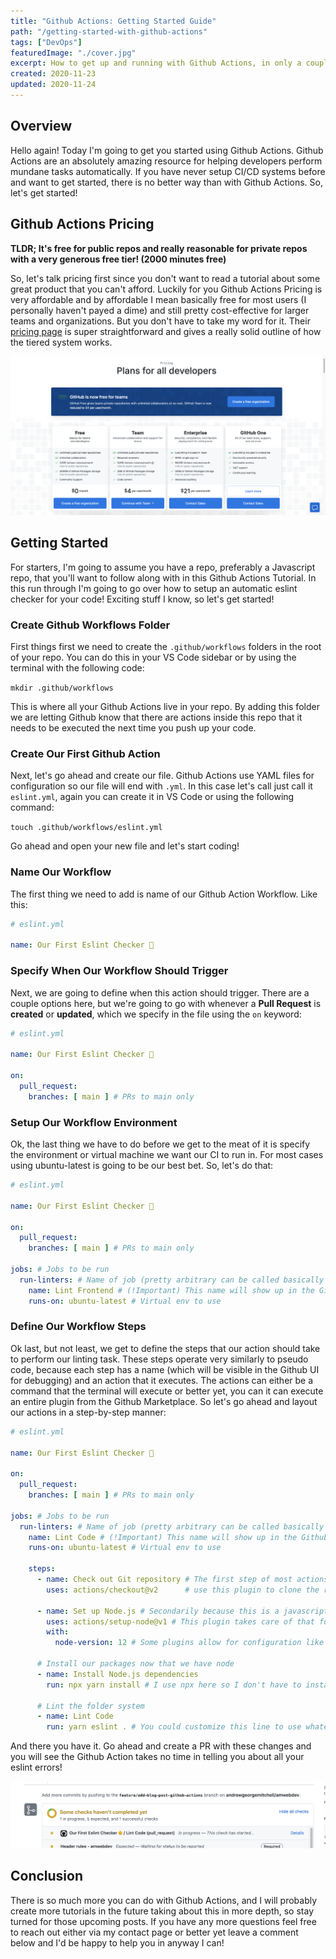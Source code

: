 ```yaml
---
title: "Github Actions: Getting Started Guide"
path: "/getting-started-with-github-actions"
tags: ["DevOps"]
featuredImage: "./cover.jpg"
excerpt: How to get up and running with Github Actions, in only a couple minutes.
created: 2020-11-23
updated: 2020-11-24
---
```

 
## Overview

Hello again! Today I'm going to get you started using Github Actions. Github Actions are an absolutely amazing resource for helping developers perform mundane tasks automatically. If you have never setup CI/CD systems before and want to get started, there is no better way than with Github Actions. So, let's get started!

## Github Actions Pricing

**TLDR; It's free for public repos and really reasonable for private repos with a very generous free tier! (2000 minutes free)** 

So, let's talk pricing first since you don't want to read a tutorial about some great product that you can't afford. Luckily for you Github Actions Pricing is very affordable and by affordable I mean basically free for most users (I personally haven't payed a dime) and still pretty cost-effective for larger teams and organizations. But you don't have to take my word for it. Their [pricing page](https://github.com/pricing) is super straightforward and gives a really solid outline of how the tiered system works.

![Github Pricing Plan Page Screenshot](./GithubPricing.png)

## Getting Started

For starters, I'm going to assume you have a repo, preferably a Javascript repo, that you'll want to follow along with in this Github Actions Tutorial. In this run through I'm going to go over how to setup an automatic eslint checker for your code! Exciting stuff I know, so let's get started!


### Create Github Workflows Folder

First things first we need to create the ```.github/workflows``` folders in the root of your repo. You can do this in your VS Code sidebar or by using the terminal with the following code:

 ```mkdir .github/workflows```

This is where all your Github Actions live in your repo. By adding this folder we are letting Github know that there are actions inside this repo that it needs to be executed the next time you push up your code.

### Create Our First Github Action

Next, let's go ahead and create our file. Github Actions use YAML files for configuration so our file will end with ```.yml```. In this case let's call just call it ```eslint.yml```, again you can create it in VS Code or using the following command:

```touch .github/workflows/eslint.yml```

Go ahead and open your new file and let's start coding!


### Name Our Workflow
The first thing we need to add is name of our Github Action Workflow. Like this:

```yaml
# eslint.yml

name: Our First Eslint Checker 👶
```

### Specify When Our Workflow Should Trigger

Next, we are going to define when this action should trigger. There are a couple options here, but we're going to go with whenever a **Pull Request** is **created** or **updated**, which we specify in the file using the ```on``` keyword:

```yaml
# eslint.yml

name: Our First Eslint Checker 👶

on:
  pull_request:
    branches: [ main ] # PRs to main only
```

### Setup Our Workflow Environment
Ok, the last thing we have to do before we get to the meat of it is specify the environment or virtual machine we want our CI to run in. For most cases using ubuntu-latest is going to be our best bet. So, let's do that:

```yaml
# eslint.yml

name: Our First Eslint Checker 👶

on:
  pull_request:
    branches: [ main ] # PRs to main only

jobs: # Jobs to be run
  run-linters: # Name of job (pretty arbitrary can be called basically anything)
    name: Lint Frontend # (!Important) This name will show up in the Github UI so its important
    runs-on: ubuntu-latest # Virtual env to use
```

### Define Our Workflow Steps

Ok last, but not least, we get to define the steps that our action should take to perform our linting task. These steps operate very similarly to pseudo code, because each step has a name (which will be visible in the Github UI for debugging) and an action that it executes. The actions can either be a command that the terminal will execute or better yet, you can it can execute an entire plugin from the Github Marketplace. So let's go ahead and layout our actions in a step-by-step manner:

```yaml
# eslint.yml

name: Our First Eslint Checker 👶

on:
  pull_request:
    branches: [ main ] # PRs to main only

jobs: # Jobs to be run
  run-linters: # Name of job (pretty arbitrary can be called basically anything)
    name: Lint Code # (!Important) This name will show up in the Github UI so its important
    runs-on: ubuntu-latest # Virtual env to use

    steps:
      - name: Check out Git repository # The first step of most actions is going to 
        uses: actions/checkout@v2      # use this plugin to clone the repo to the virtual machine

      - name: Set up Node.js # Secondarily because this is a javascript ecosystem we need to install node
        uses: actions/setup-node@v1 # This plugin takes care of that for us
        with:
          node-version: 12 # Some plugins allow for configuration like this

      # Install our packages now that we have node
      - name: Install Node.js dependencies
        run: npx yarn install # I use npx here so I don't have to install yarn globally on this VM

      # Lint the folder system
      - name: Lint Code
        run: yarn eslint . # You could customize this line to use whatever options you needed.

```

And there you have it. Go ahead and create a PR with these changes and you will see the Github Action takes no time in telling you about all your eslint errors!

![Github Action in Action!](./ActionScreenshot.png)

## Conclusion

There is so much more you can do with Github Actions, and I will probably create more tutorials in the future taking about this in more depth, so stay turned for those upcoming posts. If you have any more questions feel free to reach out either via my contact page or better yet leave a comment below and I'd be happy to help you in anyway I can!
